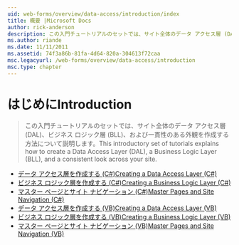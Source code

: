 ```yaml
---
uid: web-forms/overview/data-access/introduction/index
title: 概要 |Microsoft Docs
author: rick-anderson
description: この入門チュートリアルのセットでは、サイト全体のデータ アクセス層 (DAL)、ビジネス ロジック層 (BLL)、および一貫性のある外観を作成する方法について説明します。
ms.author: riande
ms.date: 11/11/2011
ms.assetid: 74f3a86b-81fa-4d64-820a-304613f72caa
msc.legacyurl: /web-forms/overview/data-access/introduction
msc.type: chapter
---
```

<a name="introduction"></a><span data-ttu-id="ce86c-103">はじめに</span><span class="sxs-lookup"><span data-stu-id="ce86c-103">Introduction</span></span>
====================
> <span data-ttu-id="ce86c-104">この入門チュートリアルのセットでは、サイト全体のデータ アクセス層 (DAL)、ビジネス ロジック層 (BLL)、および一貫性のある外観を作成する方法について説明します。</span><span class="sxs-lookup"><span data-stu-id="ce86c-104">This introductory set of tutorials explains how to create a Data Access Layer (DAL), a Business Logic Layer (BLL), and a consistent look across your site.</span></span>


- [<span data-ttu-id="ce86c-105">データ アクセス層を作成する (C#)</span><span class="sxs-lookup"><span data-stu-id="ce86c-105">Creating a Data Access Layer (C#)</span></span>](creating-a-data-access-layer-cs.md)
- [<span data-ttu-id="ce86c-106">ビジネス ロジック層を作成する (C#)</span><span class="sxs-lookup"><span data-stu-id="ce86c-106">Creating a Business Logic Layer (C#)</span></span>](creating-a-business-logic-layer-cs.md)
- [<span data-ttu-id="ce86c-107">マスター ページとサイト ナビゲーション (C#)</span><span class="sxs-lookup"><span data-stu-id="ce86c-107">Master Pages and Site Navigation (C#)</span></span>](master-pages-and-site-navigation-cs.md)
- [<span data-ttu-id="ce86c-108">データ アクセス層を作成する (VB)</span><span class="sxs-lookup"><span data-stu-id="ce86c-108">Creating a Data Access Layer (VB)</span></span>](creating-a-data-access-layer-vb.md)
- [<span data-ttu-id="ce86c-109">ビジネス ロジック層を作成する (VB)</span><span class="sxs-lookup"><span data-stu-id="ce86c-109">Creating a Business Logic Layer (VB)</span></span>](creating-a-business-logic-layer-vb.md)
- [<span data-ttu-id="ce86c-110">マスター ページとサイト ナビゲーション (VB)</span><span class="sxs-lookup"><span data-stu-id="ce86c-110">Master Pages and Site Navigation (VB)</span></span>](master-pages-and-site-navigation-vb.md)
